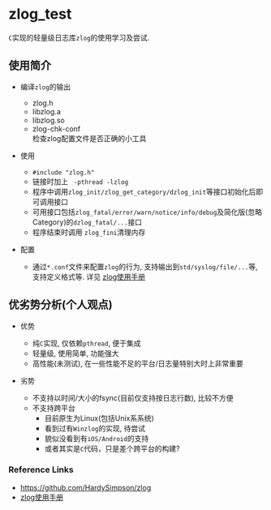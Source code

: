 # zlog_test  
`C`实现的轻量级日志库`zlog`的使用学习及尝试.   

## 使用简介     
- 编译`zlog`的输出  
  - zlog.h  
  - libzlog.a    
  - libzlog.so    
  - zlog-chk-conf  
    检查zlog配置文件是否正确的小工具  

- 使用  
  - `#include "zlog.h"`  
  - 链接时加上 ` -pthread -lzlog`  
  - 程序中调用`zlog_init/zlog_get_category/dzlog_init`等接口初始化后即可调用接口  
  - 可用接口包括`zlog_fatal/error/warn/notice/info/debug`及简化版(忽略Category)的`dzlog_fatal/...`接口   
  - 程序结束时调用 `zlog_fini`清理内存   

- 配置  
  - 通过`*.conf`文件来配置`zlog`的行为, 支持输出到`std/syslog/file/...`等, 支持定义格式等. 详见 [zlog使用手册](https://hardysimpson.github.io/zlog/UsersGuide-CN.html#htoc1)


## 优劣势分析(个人观点)  
- 优势   
  - 纯`C`实现, 仅依赖`pthread`, 便于集成   
  - 轻量级, 使用简单, 功能强大  
  - 高性能(未测试), 在一些性能不足的平台/日志量特别大时上非常重要   

- 劣势  
  - 不支持以时间/大小的fsync(目前仅支持按日志行数), 比较不方便   
  - 不支持跨平台  
    - 目前原生为Linux(包括Unix系系统)   
    - 看到过有`Winzlog`的实现, 待尝试  
    - 貌似没看到有`iOS/Android`的支持   
    - 或者其实是`C`代码，只是差个跨平台的构建?   


### Reference Links  
- https://github.com/HardySimpson/zlog  
- [zlog使用手册](https://hardysimpson.github.io/zlog/UsersGuide-CN.html#htoc1)  

